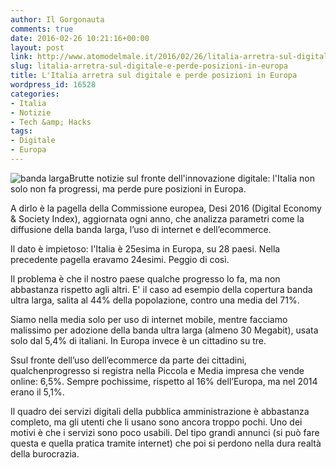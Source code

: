 ```yaml
---
author: Il Gorgonauta
comments: true
date: 2016-02-26 10:21:16+00:00
layout: post
link: http://www.atomodelmale.it/2016/02/26/litalia-arretra-sul-digitale-e-perde-posizioni-in-europa/
slug: litalia-arretra-sul-digitale-e-perde-posizioni-in-europa
title: L'Italia arretra sul digitale e perde posizioni in Europa
wordpress_id: 16528
categories:
- Italia
- Notizie
- Tech &amp; Hacks
tags:
- Digitale
- Europa
---
```


![banda larga](http://www.atomodelmale.it/wp-content/uploads/2016/02/banda-larga-300x169.jpg)Brutte notizie sul fronte dell'innovazione digitale: l'Italia non solo non fa progressi, ma perde pure posizioni in Europa.

A dirlo è la pagella della Commissione europea, Desi 2016 (Digital Economy & Society Index), aggiornata ogni anno, che analizza parametri come la diffusione della banda larga, l’uso di internet e dell’ecommerce.

Il dato è impietoso: l'Italia è 25esima in Europa, su 28 paesi. Nella precedente pagella eravamo 24esimi. Peggio di così.


Il problema è che il nostro paese qualche progresso lo fa, ma non abbastanza rispetto agli altri. E' il caso ad esempio della copertura banda ultra larga, salita al 44% della popolazione, contro una media del 71%.

Siamo nella media solo per uso di internet mobile, mentre facciamo malissimo per adozione della banda ultra larga (almeno 30 Megabit), usata solo dal 5,4% di italiani. In Europa invece è un cittadino su tre.

Ssul fronte dell’uso dell’ecommerce da parte dei cittadini, qualchenprogresso si registra nella Piccola e Media impresa che vende online: 6,5%. Sempre pochissime, rispetto al 16% dell’Europa, ma nel 2014 erano il 5,1%.

Il quadro dei servizi digitali della pubblica amministrazione è abbastanza completo, ma gli utenti che li usano sono ancora troppo pochi. Uno dei motivi è che i servizi sono poco usabili. Del tipo grandi annunci (si può fare questa e quella pratica tramite internet) che poi si perdono nella dura realtà della burocrazia.
